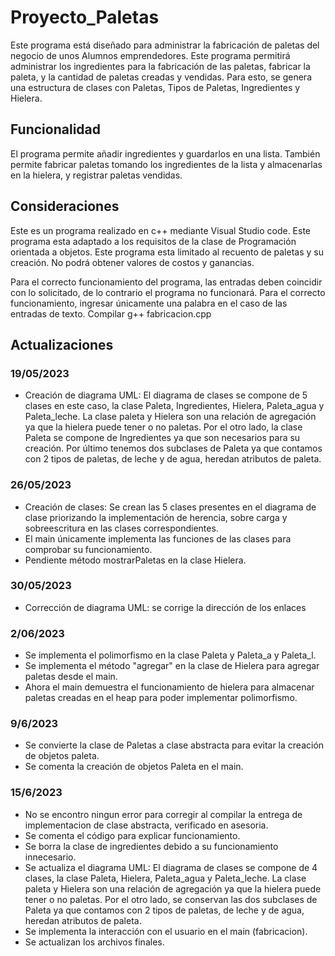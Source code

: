 # Proyecto_Paletas
Este programa está diseñado para administrar la fabricación de paletas del negocio de unos Alumnos emprendedores. Este programa permitirá administrar los ingredientes para la fabricación de las paletas, fabricar la paleta, y la cantidad de paletas creadas y vendidas. Para esto, se genera una estructura de clases con Paletas, Tipos de Paletas, Ingredientes y Hielera.
## Funcionalidad
El programa permite añadir ingredientes y guardarlos en una lista. También permite fabricar paletas tomando los ingredientes de la lista y almacenarlas en la hielera, y registrar paletas vendidas.
## Consideraciones
Este es un programa realizado en c++ mediante Visual Studio code.
Este programa esta adaptado a los requisitos de la clase de Programación orientada a objetos.
Este programa esta limitado al recuento de paletas y su creación. No podrá obtener valores de costos y ganancias.

Para el correcto funcionamiento del programa, las entradas deben coincidir con lo solicitado, de lo contrario el programa no funcionará.
Para el correcto funcionamiento, ingresar únicamente una palabra en el caso de las entradas de texto.
Compilar g++ fabricacion.cpp

## Actualizaciones
### 19/05/2023
 - Creación de diagrama UML: El diagrama de clases se compone de 5 clases en este caso, la clase Paleta, Ingredientes, Hielera, Paleta_agua y Paleta_leche. La clase paleta y Hielera son una relación de agregación ya que la hielera puede tener o no paletas. Por el otro lado, la clase Paleta se compone de Ingredientes ya que son necesarios para su creación. Por último tenemos dos subclases de Paleta ya que contamos con 2 tipos de paletas, de leche y de agua, heredan atributos de paleta.
### 26/05/2023
- Creación de clases: Se crean las 5 clases presentes en el diagrama de clase priorizando la implementación de herencia, sobre carga y sobreescritura en las clases correspondientes. 
- El main únicamente implementa las funciones de las clases para comprobar su funcionamiento.
- Pendiente método mostrarPaletas en la clase Hielera.
### 30/05/2023
- Corrección de diagrama UML: se corrige la dirección de los enlaces
### 2/06/2023
- Se implementa el polimorfismo en la clase Paleta y Paleta_a y Paleta_l.
- Se implementa el método "agregar" en la clase de Hielera para agregar paletas desde el main.
- Ahora el main demuestra el funcionamiento de hielera para almacenar paletas creadas en el heap para poder implementar polimorfismo.
### 9/6/2023
- Se convierte la clase de Paletas a clase abstracta para evitar la creación de objetos paleta.
- Se comenta la creación de objetos Paleta en el main.
### 15/6/2023
- No se encontro ningun error para corregir al compilar la entrega de implementacion de clase abstracta, verificado en asesoria.
- Se comenta el código para explicar funcionamiento.
- Se borra la clase de ingredientes debido a su funcionamiento innecesario.
- Se actualiza el diagrama UML: El diagrama de clases se compone de 4 clases, la clase Paleta, Hielera, Paleta_agua y Paleta_leche. La clase paleta y Hielera son una relación de agregación ya que la hielera puede tener o no paletas. Por el otro lado, se conservan las dos subclases de Paleta ya que contamos con 2 tipos de paletas, de leche y de agua, heredan atributos de paleta.
- Se implementa la interacción con el usuario en el main (fabricacion).
- Se actualizan los archivos finales.
